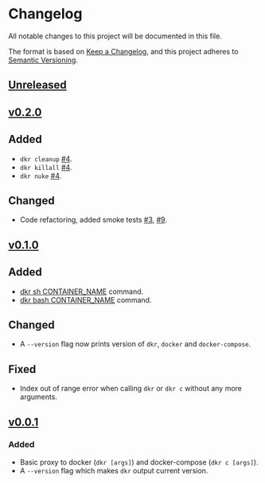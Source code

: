 # Changelog

All notable changes to this project will be documented in this file.

The format is based on [Keep a Changelog](https://keepachangelog.com/en/1.0.0/),
and this project adheres to [Semantic Versioning](https://semver.org/spec/v2.0.0.html).

## [Unreleased](https://github.com/ohdkr/dkr)

## [v0.2.0](https://github.com/ohdkr/dkr/releases/tag/v0.2.0)
## Added
- `dkr cleanup` [#4](https://github.com/ohdkr/dkr/pull/4).
- `dkr killall` [#4](https://github.com/ohdkr/dkr/pull/4).
- `dkr nuke` [#4](https://github.com/ohdkr/dkr/pull/10).

## Changed
- Code refactoring, added smoke tests [#3](https://github.com/ohdkr/dkr/pull/3), [#9](https://github.com/ohdkr/dkr/pull/9).

## [v0.1.0](https://github.com/ohdkr/dkr/releases/tag/v0.1.0)
## Added
- [dkr sh CONTAINER_NAME](./README.md#sh) command.
- [dkr bash CONTAINER_NAME](./README.md#bash) command.
## Changed
- A `--version` flag now prints version of `dkr`, `docker` and `docker-compose`.
## Fixed
- Index out of range error when calling `dkr` or `dkr c` without any more arguments.

## [v0.0.1](https://github.com/ohdkr/dkr/releases/tag/v0.0.1)
### Added
- Basic proxy to docker (`dkr [args]`) and docker-compose (`dkr c [args]`).
- A `--version` flag which makes `dkr` output current version.